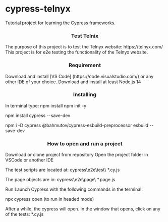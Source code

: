 # cypress-telnyx

Tutorial project for learning the Cypress frameworks.

<h3 align="center">Test Telnix</h3>
The purpose of this project is to test the Telnyx website: https://telnyx.com/
This project is for e2e testing the functionality of the Telnyx website.

<h3 align="center">Requirement</h3>
Download and install [VS Code] (https://code.visualstudio.com/) or any other IDE of your choice.
Download and install at least Node.js 14

<h3 align="center">Installing</h3>
In terminal type: npm install
npm init -y

npm install cypress --save-dev

npm i -D cypress @bahmutov/cypress-esbuild-preprocessor esbuild --save-dev

<h3 align="center">How to open and run a project</h3>
Download or clone project from repository
Open the project folder in VSCode or another IDE

The test scripts are located at: cypress\e2e\test\ \*.cy.js

The page objects are in: cypress\e2e\page\ \*.page.js

Run
Launch Cypress with the following commands in the terminal:

npx cypress open (to run in headed mode)

After a while, the cypress will open. In the window that opens, click on any of the tests: \*.cy.js
